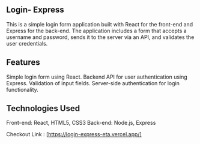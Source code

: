## Login- Express

This is a simple login form application built with React for the front-end and Express for the back-end. The application includes a form that accepts a username and password, sends it to the server via an API, and validates the user credentials.

## Features
Simple login form using React.
Backend API for user authentication using Express.
Validation of input fields.
Server-side authentication for login functionality.


## Technologies Used
Front-end: React, HTML5, CSS3
Back-end: Node.js, Express

Checkout Link : [https://login-express-eta.vercel.app/]
